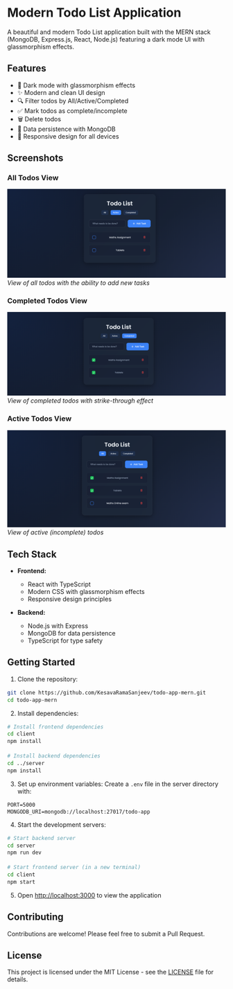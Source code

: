 # Modern Todo List Application

A beautiful and modern Todo List application built with the MERN stack (MongoDB, Express.js, React, Node.js) featuring a dark mode UI with glassmorphism effects.

## Features

- 🌙 Dark mode with glassmorphism effects
- ✨ Modern and clean UI design
- 🔍 Filter todos by All/Active/Completed
- ✅ Mark todos as complete/incomplete
- 🗑️ Delete todos
- 💾 Data persistence with MongoDB
- 📱 Responsive design for all devices

## Screenshots

### All Todos View
![All Todos](screenshots/all-todos.png)
*View of all todos with the ability to add new tasks*

### Completed Todos View
![Completed Todos](screenshots/completed-todos.png)
*View of completed todos with strike-through effect*

### Active Todos View
![Active Todos](screenshots/active-todos.png)
*View of active (incomplete) todos*

## Tech Stack

- **Frontend:**
  - React with TypeScript
  - Modern CSS with glassmorphism effects
  - Responsive design principles

- **Backend:**
  - Node.js with Express
  - MongoDB for data persistence
  - TypeScript for type safety

## Getting Started

1. Clone the repository:
```bash
git clone https://github.com/KesavaRamaSanjeev/todo-app-mern.git
cd todo-app-mern
```

2. Install dependencies:
```bash
# Install frontend dependencies
cd client
npm install

# Install backend dependencies
cd ../server
npm install
```

3. Set up environment variables:
Create a `.env` file in the server directory with:
```env
PORT=5000
MONGODB_URI=mongodb://localhost:27017/todo-app
```

4. Start the development servers:
```bash
# Start backend server
cd server
npm run dev

# Start frontend server (in a new terminal)
cd client
npm start
```

5. Open [http://localhost:3000](http://localhost:3000) to view the application

## Contributing

Contributions are welcome! Please feel free to submit a Pull Request.

## License

This project is licensed under the MIT License - see the [LICENSE](LICENSE) file for details. 